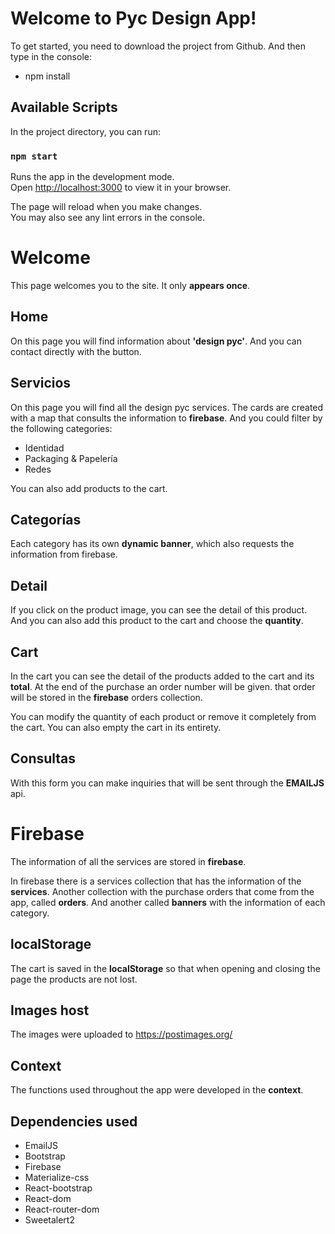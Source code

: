 # Welcome to Pyc Design App!

To get started, you need to download the project from Github. And then type in the console: 
- npm install

## Available Scripts

In the project directory, you can run:

### `npm start`

Runs the app in the development mode.\
Open [http://localhost:3000](http://localhost:3000) to view it in your browser.

The page will reload when you make changes.\
You may also see any lint errors in the console.

# Welcome

This page welcomes you to the site. It only **appears once**.

## Home

On this page you will find information about **'design pyc'**.  And you can contact directly with the button.

## Servicios

On this page you will find all the design pyc services. The cards are created with a map that consults the information to **firebase**. And you could filter by the following categories:

- Identidad 
- Packaging & Papelería
- Redes

You can also add products to the cart. 

## Categorías

Each category has its own **dynamic banner**, which also requests the information from firebase.

## Detail

If you click on the product image, you can see the detail of this product. And you can also add this product to the cart and choose the **quantity**.

## Cart

In the cart you can see the detail of the products added to the cart and its **total**. At the end of the purchase an order number will be given. that order will be stored in the **firebase** orders collection.

You can modify the quantity of each product or remove it completely from the cart. You can also empty the cart in its entirety.

## Consultas

With this form you can make inquiries that will be sent through the **EMAILJS** api.


# Firebase

The information of all the services are stored in **firebase**. 

In firebase there is a services collection that has the information of the **services**. Another collection with the purchase orders that come from the app, called **orders**. And another called **banners** with the information of each category.

## localStorage
The cart is saved in the **localStorage** so that when opening and closing the page the products are not lost.

## Images host
The images were uploaded to https://postimages.org/

## Context
The functions used throughout the app were developed in the **context**.

## Dependencies used

- EmailJS
- Bootstrap
- Firebase
- Materialize-css
- React-bootstrap
- React-dom
- React-router-dom
- Sweetalert2